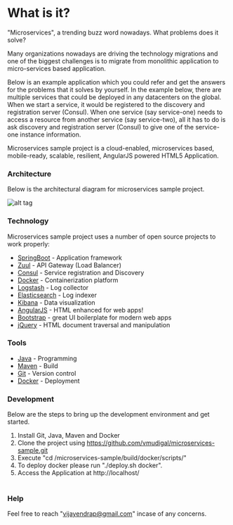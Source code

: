 # What is it?
"Microservices", a trending buzz word nowadays. What problems does it solve?

Many organizations nowadays are driving the technology migrations and one of the biggest challenges is to migrate from monolithic application to micro-services based application.

Below is an example application which you could refer and get the answers for the problems that it solves by yourself. In the example below, there are multiple services that could be deployed in any datacenters on the global. When we start a service, it would be registered to the discovery and registration server (Consul). When one service (say service-one) needs to access a resource from another service (say service-two), all it has to do is ask discovery and registration server (Consul) to give one of the service-one instance information.

Microservices sample project is a cloud-enabled, microservices based, mobile-ready, scalable, resilient, AngularJS powered HTML5 Application.

### Architecture

Below is the architectural diagram for microservices sample project.

![alt tag](https://raw.githubusercontent.com/vmudigal/microservices-sample/version-two/documents/Architectue.jpg)

### Technology

Microservices sample project uses a number of open source projects to work properly:

* [SpringBoot] - Application framework
* [Zuul] - API Gateway (Load Balancer)
* [Consul] - Service registration and Discovery
* [Docker] - Containerization platform
* [Logstash] - Log collector
* [Elasticsearch] - Log indexer
* [Kibana] - Data visualization
* [AngularJS] - HTML enhanced for web apps!
* [Bootstrap] - great UI boilerplate for modern web apps
* [jQuery] - HTML document traversal and manipulation

### Tools

* [Java] - Programming
* [Maven] - Build
* [Git] - Version control
* [Docker] - Deployment

### Development

Below are the steps to bring up the development environment and get started.

1) Install Git, Java, Maven and Docker</br>
2) Clone the project using https://github.com/vmudigal/microservices-sample.git</br>
3) Execute "cd /microservices-sample/build/docker/scripts/"</br>
4) To deploy docker please run "./deploy.sh docker".</br>
5) Access the Application at http://localhost/</br></br>

### Help

Feel free to reach "vijayendrap@gmail.com" incase of any concerns.

[//]: # (These are reference links used in the body of this note and get stripped out when the markdown processor does its job.)

   [Bootstrap]: <http://twitter.github.com/bootstrap/>
   [jQuery]: <http://jquery.com>
   [AngularJS]: <http://angularjs.org>
   [SpringBoot]: <https://projects.spring.io/spring-boot/>
   [Consul]: <https://www.consul.io>
   [Docker]: <https://www.docker.com>
   [Zuul]: <https://github.com/Netflix/zuul/wiki>
   [Kitematic]: <https://kitematic.com>
   [Maven]: <https://maven.apache.org>
   [MySQL]: <https://www.mysql.com>
   [Git]: <https://git-scm.com>
   [Java]: <https://go.java>
   [Logstash]: <https://www.elastic.co/products/logstash>
   [Elasticsearch]: <https://www.elastic.co/products/elasticsearch>
   [Kibana]: <https://www.elastic.co/products/kibana>
   
